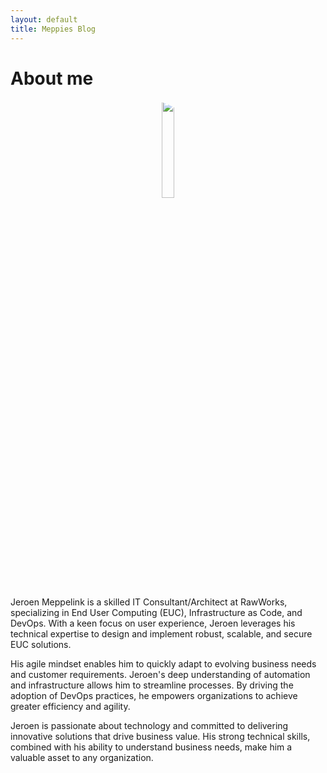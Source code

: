 ```yaml
---
layout: default
title: Meppies Blog
---
```


<div class="post">
	<h1 class="pageTitle">About me</h1>
	<center><img src="{{ '/assets/img/jeroen.jpg' | relative_url }}" alt="" width="20%" height="auto" style="border-radius: 20px 90px 40px 40px"></center>
	<p class="intro">Jeroen Meppelink is a skilled IT Consultant/Architect at RawWorks, specializing in End User Computing (EUC), Infrastructure as Code, and DevOps. With a keen focus on user experience, Jeroen leverages his technical expertise to design and implement robust, scalable, and secure EUC solutions.</p>
	<p>His agile mindset enables him to quickly adapt to evolving business needs and customer requirements. Jeroen's deep understanding of automation and infrastructure allows him to streamline processes. By driving the adoption of DevOps practices, he empowers organizations to achieve greater efficiency and agility.</p>
	<p>Jeroen is passionate about technology and committed to delivering innovative solutions that drive business value. His strong technical skills, combined with his ability to understand business needs, make him a valuable asset to any organization.</p>
</div>

